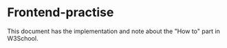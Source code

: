 # Frontend-practise
This document has the implementation and note about the "How to" part in W3School.
